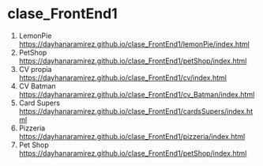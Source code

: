 # clase_FrontEnd1
1. LemonPie
https://dayhanaramirez.github.io/clase_FrontEnd1/lemonPie/index.html
2. PetShop 
https://dayhanaramirez.github.io/clase_FrontEnd1/petShop/index.html
3. CV propia
https://dayhanaramirez.github.io/clase_FrontEnd1/cv/index.html
4. CV Batman
https://dayhanaramirez.github.io/clase_FrontEnd1/cv_Batman/index.html
5. Card Supers
https://dayhanaramirez.github.io/clase_FrontEnd1/cardsSupers/index.html
6. Pizzeria
https://dayhanaramirez.github.io/clase_FrontEnd1/pizzeria/index.html
6. Pet Shop
https://dayhanaramirez.github.io/clase_FrontEnd1/petShop/index.html

